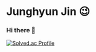 # Junghyun Jin 😉

### Hi there 👋

[![Solved.ac Profile](http://mazassumnida.wtf/api/v2/generate_badge?boj=devjin0122)](https://solved.ac/devjin0122/)






<!--
**jh-jin/jh-jin** is a ✨ _special_ ✨ repository because its `README.md` (this file) appears on your GitHub profile.

Here are some ideas to get you started:

- 🔭 I’m currently working on ...
- 🌱 I’m currently learning ...
- 👯 I’m looking to collaborate on ...
- 🤔 I’m looking for help with ...
- 💬 Ask me about ...
- 📫 How to reach me: ...
- 😄 Pronouns: ...
- ⚡ Fun fact: ...
-->
